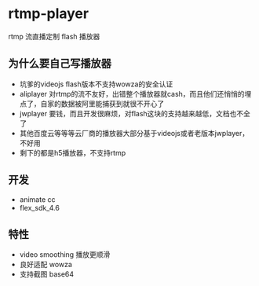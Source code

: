 # rtmp-player

rtmp 流直播定制 flash 播放器

## 为什么要自己写播放器

- 坑爹的videojs flash版本不支持wowza的安全认证
- aliplayer 对rtmp的流不友好，出错整个播放器就cash，而且他们还悄悄的埋点了，自家的数据被阿里能捕获到就很不开心了
- jwplayer 要钱，而且开发很麻烦，对flash这块的支持越来越低，文档也不全了
- 其他百度云等等等云厂商的播放器大部分基于videojs或者老版本jwplayer，不好用
- 剩下的都是h5播放器，不支持rtmp

## 开发

- animate cc
- flex_sdk_4.6

## 特性

- video smoothing 播放更顺滑
- 良好适配 wowza
- 支持截图 base64
